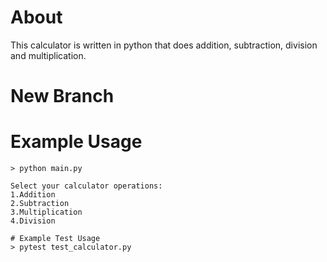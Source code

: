 # About
This calculator is written in python that does addition, subtraction, division and multiplication. 

# New Branch

# Example Usage
```
> python main.py

Select your calculator operations:                       
1.Addition                      
2.Subtraction                      
3.Multiplication                      
4.Division

# Example Test Usage
> pytest test_calculator.py
